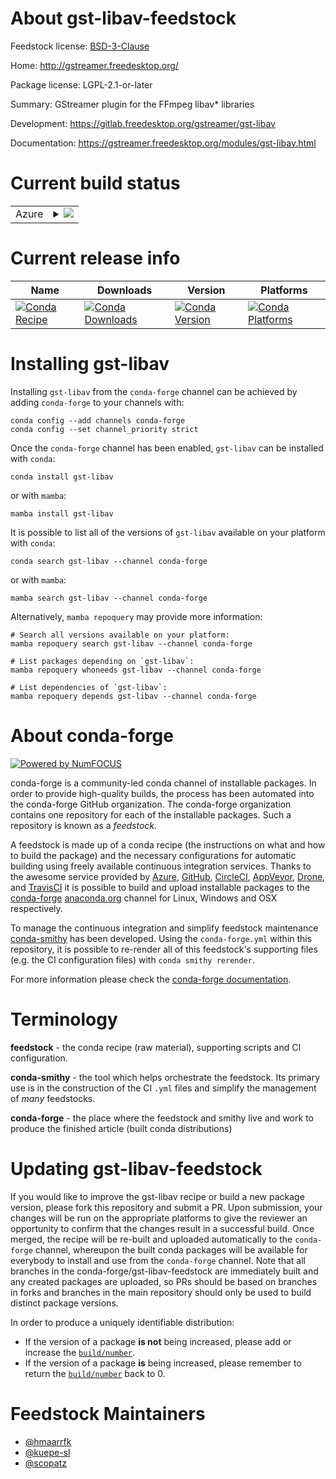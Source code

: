 About gst-libav-feedstock
=========================

Feedstock license: [BSD-3-Clause](https://github.com/conda-forge/gst-libav-feedstock/blob/main/LICENSE.txt)

Home: http://gstreamer.freedesktop.org/

Package license: LGPL-2.1-or-later

Summary: GStreamer plugin for the FFmpeg libav* libraries

Development: https://gitlab.freedesktop.org/gstreamer/gst-libav

Documentation: https://gstreamer.freedesktop.org/modules/gst-libav.html

Current build status
====================


<table>
    
  <tr>
    <td>Azure</td>
    <td>
      <details>
        <summary>
          <a href="https://dev.azure.com/conda-forge/feedstock-builds/_build/latest?definitionId=12493&branchName=main">
            <img src="https://dev.azure.com/conda-forge/feedstock-builds/_apis/build/status/gst-libav-feedstock?branchName=main">
          </a>
        </summary>
        <table>
          <thead><tr><th>Variant</th><th>Status</th></tr></thead>
          <tbody><tr>
              <td>linux_64</td>
              <td>
                <a href="https://dev.azure.com/conda-forge/feedstock-builds/_build/latest?definitionId=12493&branchName=main">
                  <img src="https://dev.azure.com/conda-forge/feedstock-builds/_apis/build/status/gst-libav-feedstock?branchName=main&jobName=linux&configuration=linux%20linux_64_" alt="variant">
                </a>
              </td>
            </tr><tr>
              <td>linux_aarch64</td>
              <td>
                <a href="https://dev.azure.com/conda-forge/feedstock-builds/_build/latest?definitionId=12493&branchName=main">
                  <img src="https://dev.azure.com/conda-forge/feedstock-builds/_apis/build/status/gst-libav-feedstock?branchName=main&jobName=linux&configuration=linux%20linux_aarch64_" alt="variant">
                </a>
              </td>
            </tr><tr>
              <td>linux_ppc64le</td>
              <td>
                <a href="https://dev.azure.com/conda-forge/feedstock-builds/_build/latest?definitionId=12493&branchName=main">
                  <img src="https://dev.azure.com/conda-forge/feedstock-builds/_apis/build/status/gst-libav-feedstock?branchName=main&jobName=linux&configuration=linux%20linux_ppc64le_" alt="variant">
                </a>
              </td>
            </tr><tr>
              <td>win_64</td>
              <td>
                <a href="https://dev.azure.com/conda-forge/feedstock-builds/_build/latest?definitionId=12493&branchName=main">
                  <img src="https://dev.azure.com/conda-forge/feedstock-builds/_apis/build/status/gst-libav-feedstock?branchName=main&jobName=win&configuration=win%20win_64_" alt="variant">
                </a>
              </td>
            </tr>
          </tbody>
        </table>
      </details>
    </td>
  </tr>
</table>

Current release info
====================

| Name | Downloads | Version | Platforms |
| --- | --- | --- | --- |
| [![Conda Recipe](https://img.shields.io/badge/recipe-gst--libav-green.svg)](https://anaconda.org/conda-forge/gst-libav) | [![Conda Downloads](https://img.shields.io/conda/dn/conda-forge/gst-libav.svg)](https://anaconda.org/conda-forge/gst-libav) | [![Conda Version](https://img.shields.io/conda/vn/conda-forge/gst-libav.svg)](https://anaconda.org/conda-forge/gst-libav) | [![Conda Platforms](https://img.shields.io/conda/pn/conda-forge/gst-libav.svg)](https://anaconda.org/conda-forge/gst-libav) |

Installing gst-libav
====================

Installing `gst-libav` from the `conda-forge` channel can be achieved by adding `conda-forge` to your channels with:

```
conda config --add channels conda-forge
conda config --set channel_priority strict
```

Once the `conda-forge` channel has been enabled, `gst-libav` can be installed with `conda`:

```
conda install gst-libav
```

or with `mamba`:

```
mamba install gst-libav
```

It is possible to list all of the versions of `gst-libav` available on your platform with `conda`:

```
conda search gst-libav --channel conda-forge
```

or with `mamba`:

```
mamba search gst-libav --channel conda-forge
```

Alternatively, `mamba repoquery` may provide more information:

```
# Search all versions available on your platform:
mamba repoquery search gst-libav --channel conda-forge

# List packages depending on `gst-libav`:
mamba repoquery whoneeds gst-libav --channel conda-forge

# List dependencies of `gst-libav`:
mamba repoquery depends gst-libav --channel conda-forge
```


About conda-forge
=================

[![Powered by
NumFOCUS](https://img.shields.io/badge/powered%20by-NumFOCUS-orange.svg?style=flat&colorA=E1523D&colorB=007D8A)](https://numfocus.org)

conda-forge is a community-led conda channel of installable packages.
In order to provide high-quality builds, the process has been automated into the
conda-forge GitHub organization. The conda-forge organization contains one repository
for each of the installable packages. Such a repository is known as a *feedstock*.

A feedstock is made up of a conda recipe (the instructions on what and how to build
the package) and the necessary configurations for automatic building using freely
available continuous integration services. Thanks to the awesome service provided by
[Azure](https://azure.microsoft.com/en-us/services/devops/), [GitHub](https://github.com/),
[CircleCI](https://circleci.com/), [AppVeyor](https://www.appveyor.com/),
[Drone](https://cloud.drone.io/welcome), and [TravisCI](https://travis-ci.com/)
it is possible to build and upload installable packages to the
[conda-forge](https://anaconda.org/conda-forge) [anaconda.org](https://anaconda.org/)
channel for Linux, Windows and OSX respectively.

To manage the continuous integration and simplify feedstock maintenance
[conda-smithy](https://github.com/conda-forge/conda-smithy) has been developed.
Using the ``conda-forge.yml`` within this repository, it is possible to re-render all of
this feedstock's supporting files (e.g. the CI configuration files) with ``conda smithy rerender``.

For more information please check the [conda-forge documentation](https://conda-forge.org/docs/).

Terminology
===========

**feedstock** - the conda recipe (raw material), supporting scripts and CI configuration.

**conda-smithy** - the tool which helps orchestrate the feedstock.
                   Its primary use is in the construction of the CI ``.yml`` files
                   and simplify the management of *many* feedstocks.

**conda-forge** - the place where the feedstock and smithy live and work to
                  produce the finished article (built conda distributions)


Updating gst-libav-feedstock
============================

If you would like to improve the gst-libav recipe or build a new
package version, please fork this repository and submit a PR. Upon submission,
your changes will be run on the appropriate platforms to give the reviewer an
opportunity to confirm that the changes result in a successful build. Once
merged, the recipe will be re-built and uploaded automatically to the
`conda-forge` channel, whereupon the built conda packages will be available for
everybody to install and use from the `conda-forge` channel.
Note that all branches in the conda-forge/gst-libav-feedstock are
immediately built and any created packages are uploaded, so PRs should be based
on branches in forks and branches in the main repository should only be used to
build distinct package versions.

In order to produce a uniquely identifiable distribution:
 * If the version of a package **is not** being increased, please add or increase
   the [``build/number``](https://docs.conda.io/projects/conda-build/en/latest/resources/define-metadata.html#build-number-and-string).
 * If the version of a package **is** being increased, please remember to return
   the [``build/number``](https://docs.conda.io/projects/conda-build/en/latest/resources/define-metadata.html#build-number-and-string)
   back to 0.

Feedstock Maintainers
=====================

* [@hmaarrfk](https://github.com/hmaarrfk/)
* [@kuepe-sl](https://github.com/kuepe-sl/)
* [@scopatz](https://github.com/scopatz/)

